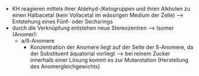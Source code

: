 - KH reagieren mittels ihrer Aldehyd-/Ketogruppen und ihren Alkholen zu einen Halbacetal (kein Vollacetal im wässrigen Medium der Zelle) --> Entstehung eines Fünf- oder Sechsrings 
- durch die Verknüpfung entstehen neue Stereozentren --> Isomer (Anomer):
	- a/ß-Anomere
		- Konzentration der Anomere liegt auf der Seite der ß-Anomere, da der Substituent äquatorial vorliegt 
--> bei reinem Zucker innerhalb einer Lösung kommt es zur Mutarotation (Herstellung des Anomergleichgewichts) 